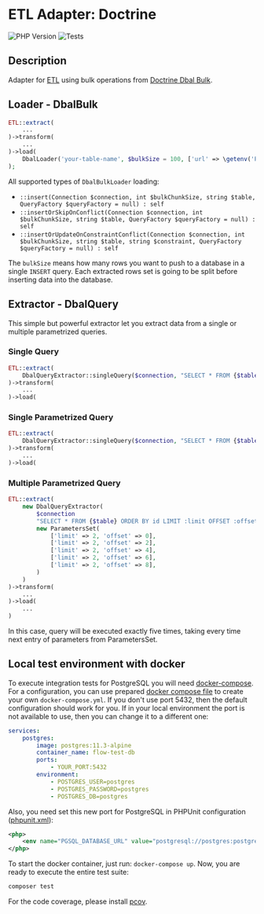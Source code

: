 # ETL Adapter: Doctrine 

![PHP Version](https://img.shields.io/packagist/php-v/flow-php/etl-adapter-doctrine)
![Tests](https://github.com/flow-php/etl-adapter-doctrine/workflows/Tests/badge.svg?branch=1.x)

## Description

Adapter for [ETL](https://github.com/flow-php/etl) using bulk operations from [Doctrine Dbal Bulk](https://github.com/flow-php/doctrine-dbal-bulk).

## Loader - DbalBulk

```php
ETL::extract(
    ...
)->transform(
    ...
)->load(
    DbalLoader('your-table-name', $bulkSize = 100, ['url' => \getenv('PGSQL_DATABASE_URL')], ['skip_conflicts' => true])
);
```

All supported types of `DbalBulkLoader` loading: 

- `::insert(Connection $connection, int $bulkChunkSize, string $table, QueryFactory $queryFactory = null) : self`
- `::insertOrSkipOnConflict(Connection $connection, int $bulkChunkSize, string $table, QueryFactory $queryFactory = null) : self`
- `::insertOrUpdateOnConstraintConflict(Connection $connection, int $bulkChunkSize, string $table, string $constraint, QueryFactory $queryFactory = null) : self`

The `bulkSize` means how many rows you want to push to a database in a single `INSERT` query. Each extracted rows set
is going to be split before inserting data into the database.


## Extractor - DbalQuery

This simple but powerful extractor let you extract data from a single or multiple parametrized queries. 

### Single Query
```php 
ETL::extract(
    DbalQueryExtractor::singleQuery($connection, "SELECT * FROM {$table} ORDER BY id")
)->transform(
    ...
)->load(
```

### Single Parametrized Query

```php 
ETL::extract(
    DbalQueryExtractor::singleQuery($connection, "SELECT * FROM {$table} WHERE id = :id", ['id' => 1])
)->transform(
    ...
)->load(
```
### Multiple Parametrized Query

```php 
ETL::extract(
    new DbalQueryExtractor(
        $connection
        "SELECT * FROM {$table} ORDER BY id LIMIT :limit OFFSET :offset",
        new ParametersSet(
            ['limit' => 2, 'offset' => 0],
            ['limit' => 2, 'offset' => 2],
            ['limit' => 2, 'offset' => 4],
            ['limit' => 2, 'offset' => 6],
            ['limit' => 2, 'offset' => 8],
        )
    )
)->transform(
    ...
)->load(
    ...
)
```

In this case, query will be executed exactly five times, taking every time next entry of parameters from ParametersSet. 

## Local test environment with docker

To execute integration tests for PostgreSQL you will need [docker-compose](https://docs.docker.com/compose/install/).
For a configuration, you can use prepared [docker compose file](docker-compose.yml.dist) to create your own
`docker-compose.yml`. If you don't use port 5432, then the default configuration should work for you. If in your local
environment the port is not available to use, then you can change it to a different one:

```yaml
services:
    postgres:
        image: postgres:11.3-alpine
        container_name: flow-test-db
        ports:
            - YOUR_PORT:5432
        environment:
            - POSTGRES_USER=postgres
            - POSTGRES_PASSWORD=postgres
            - POSTGRES_DB=postgres
```

Also, you need set this new port for PostgreSQL in PHPUnit configuration ([phpunit.xml](phpunit.xml.dist)):

```xml
<php>
    <env name="PGSQL_DATABASE_URL" value="postgresql://postgres:postgres@127.0.0.1:YOUR_PORT/postgres?serverVersion=11%26charset=utf8" />
</php>
```

To start the docker container, just run: `docker-compose up`. Now, you are ready to execute the entire test suite:

```bash
composer test
```

For the code coverage, please install [pcov](https://pecl.php.net/package/pcov).
